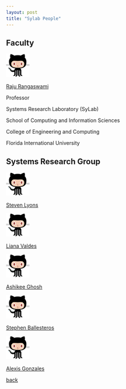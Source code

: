```yaml
---
layout: post
title: "Sylab People"
---
```


## Faculty

![Image](/images/octocat.png)

[Raju Rangaswami](https://users.cs.fiu.edu/~raju/WWW/)

Professor

Systems Research Laboratory (SyLab)

School of Computing and Information Sciences

College of Engineering and Computing

Florida International University

## Systems Research Group

![Image](/images/octocat.png)

[Steven Lyons](https://users.cs.fiu.edu/~slyon001/) 

![Image](/images/octocat.png)

[Liana Valdes](https://lia54.github.io/) 

![Image](/images/octocat.png)

[Ashikee Ghosh](https://lia54.github.io/) 

![Image](/images/octocat.png)

[Stephen Ballesteros](https://lia54.github.io/) 

![Image](/images/octocat.png)

[Alexis Gonzales](https://lia54.github.io/)

[back](/)
